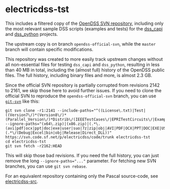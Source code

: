 # electricdss-tst
This includes a filtered copy of the [OpenDSS SVN repository](https://svn.code.sf.net/p/electricdss/code/trunk), including only the most relevant sample DSS scripts (examples and tests) for the [dss_capi](https://github.com/dss-extensions/dss_capi/) and [dss_python](https://github.com/dss-extensions/dss_python/) projects.

The upstream copy is on branch `opendss-official-svn`, while the `master` branch will contain specific modifications.

This repository was created to more easily track upstream changes without all non-essential files for testing `dss_capi` and `dss_python`, resulting in less than 40 MB in total, including the (almost full) history of the OpenDSS public files. The full history, including binary files and more, is almost 2.3 GB.

Since the official SVN repository is partially corrupted from revisions 2142 to 2161, we skip those here to avoid further issues.
If you need to clone the official SVN to reproduce the `opendss-official-svn` branch, you can use [`git-svn`](https://git-scm.com/docs/git-svn) like this:

```
git svn clone -r1:2141 --include-paths="^((License\.txt)|Test|((Version7\/)*(Version8\/)*(Parallel_Version\/)*Distrib\/(IEEETestCases\/|EPRITestCircuits\/|Examples\/|License\.txt))).*" --ignore-paths="(x64\.zip)|(x86.zip)|(.*\.(avi|pdf|ocx|ppt|doc|exe|user|suo|7z|zip|obj|AVI|PDF|OCX|PPT|DOC|EXE|USER|SUO|7Z|ZIP|OBJ))|(.*\/(Debug|Excel|bin|obj|Release|Direct_DLL))" https://svn.code.sf.net/p/electricdss/code/trunk electricdss-tst
cd electricdss-tst
git svn fetch -r2162:HEAD
```

This will skip those bad revisions. If you need the full history, you can just remove the long `--ignore-paths="..."` parameter. For fetching new SVN branches, you can use `git svn rebase`.

For an equivalent repository containing only the Pascal source-code, see [electricdss-src](https://github.com/dss-extensions/electricdss-src/).

